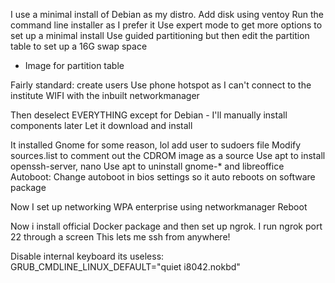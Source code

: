 
I use  a minimal install of Debian as my distro.
Add disk using ventoy
Run the command line installer as I prefer it
Use expert mode to get more options to set up a minimal install
Use guided partitioning but then edit the partition table to set up a 16G swap space
- Image for partition table

Fairly standard: create users
Use phone hotspot as I can't connect to the institute WIFI with the inbuilt networkmanager

Then deselect EVERYTHING except for Debian - I'll manually install components later
Let it download and install

It installed Gnome for some reason, lol
add user to sudoers file
Modify sources.list to comment out the CDROM image as a source
Use apt to install openssh-server, nano
Use apt to uninstall gnome-* and libreoffice
Autoboot: Change autoboot in bios settings so it auto reboots on software package

Now I set up networking WPA enterprise using networkmanager
Reboot

Now i install official Docker package and then set up ngrok. I run ngrok port 22 through a screen
This lets me ssh from anywhere!

Disable internal keyboard its useless: GRUB_CMDLINE_LINUX_DEFAULT="quiet i8042.nokbd"

